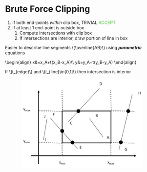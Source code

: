 # Brute Force Clipping

1. If both end-points _within_ clip box, TRIVIAL <span style="color:#4cc73c">ACCEPT</span>
1. If at least 1 end-point is outside box
   1. Compute intersections with clip box
   1. If intersections are interior, draw portion of line in box

Easier to describe line segments \\(\overline{AB}\\) using **_parametric_** equations

\begin{align}
x&=x_A+t(x_B-x_A)\\\\
y&=y_A+t(y_B-y_A)
\end{align}

If \\(t\_{edge}\\) and \\(t\_{line}\in[0,1]\\) then intersection is interior

<center><img src="clipping.png" width="400px"></center>
